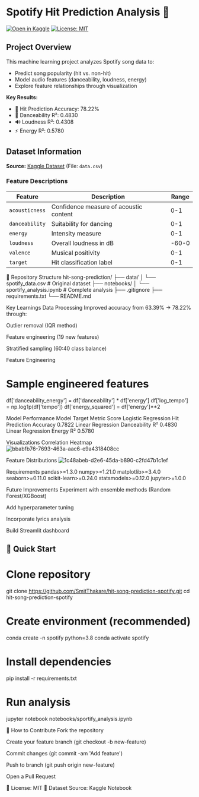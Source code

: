 # Spotify Hit Prediction Analysis 🎵

[![Open in Kaggle](https://kaggle.com/static/images/open-in-kaggle.svg)](https://www.kaggle.com/code/rajg28/sportify-data-analysis)
[![License: MIT](https://img.shields.io/badge/License-MIT-yellow.svg)](https://opensource.org/licenses/MIT)

## Project Overview
This machine learning project analyzes Spotify song data to:
- Predict song popularity (hit vs. non-hit)
- Model audio features (danceability, loudness, energy)
- Explore feature relationships through visualization

**Key Results:**
- 🎯 Hit Prediction Accuracy: 78.22%
- 💃 Danceability R²: 0.4830
- 🔊 Loudness R²: 0.4308
- ⚡ Energy R²: 0.5780

## Dataset Information
**Source:** [Kaggle Dataset](https://www.kaggle.com/code/rajg28/sportify-data-analysis) (File: `data.csv`)

### Feature Descriptions
| Feature | Description | Range |
|---------|-------------|-------|
| `acousticness` | Confidence measure of acoustic content | 0-1 |
| `danceability` | Suitability for dancing | 0-1 |
| `energy` | Intensity measure | 0-1 |
| `loudness` | Overall loudness in dB | -60-0 |
| `valence` | Musical positivity | 0-1 |
| `target` | Hit classification label | 0-1 |

📂 Repository Structure
hit-song-prediction/
├── data/
│   └── spotify_data.csv       # Original dataset
├── notebooks/
│   └── sportify_analysis.ipynb # Complete analysis
├── .gitignore
├── requirements.txt
└── README.md


Key Learnings
Data Processing
Improved accuracy from 63.39% → 78.22% through:

Outlier removal (IQR method)

Feature engineering (19 new features)

Stratified sampling (60:40 class balance)

Feature Engineering
# Sample engineered features
df['danceability_energy'] = df['danceability'] * df['energy']
df['log_tempo'] = np.log1p(df['tempo'])
df['energy_squared'] = df['energy']**2

Model Performance
Model	Target	Metric	Score
Logistic Regression	Hit Prediction	Accuracy	0.7822
Linear Regression	Danceability	R²	0.4830
Linear Regression	Energy	R²	0.5780

Visualizations
Correlation Heatmap
![bbabfb76-7693-463a-aac6-e9a4318408cc](https://github.com/user-attachments/assets/cc720d37-e481-4b3b-9f73-3bad65cf83d5)

Feature Distributions
![1c48abeb-d2e6-45da-b890-c2fd47b1c1ef](https://github.com/user-attachments/assets/80989320-4de3-4bdc-bfd7-466d7e003e0b)


Requirements
pandas>=1.3.0
numpy>=1.21.0
matplotlib>=3.4.0
seaborn>=0.11.0
scikit-learn>=0.24.0
statsmodels>=0.12.0
jupyter>=1.0.0

Future Improvements
Experiment with ensemble methods (Random Forest/XGBoost)

Add hyperparameter tuning

Incorporate lyrics analysis

Build Streamlit dashboard



## 🚀 Quick Start
# Clone repository
git clone https://github.com/SmitThakare/hit-song-prediction-spotify.git
cd hit-song-prediction-spotify

# Create environment (recommended)
conda create -n spotify python=3.8
conda activate spotify

# Install dependencies
pip install -r requirements.txt

# Run analysis
jupyter notebook notebooks/sportify_analysis.ipynb

🤝 How to Contribute
Fork the repository

Create your feature branch (git checkout -b new-feature)

Commit changes (git commit -am 'Add feature')

Push to branch (git push origin new-feature)

Open a Pull Request

📜 License: MIT
🔗 Dataset Source: Kaggle Notebook
